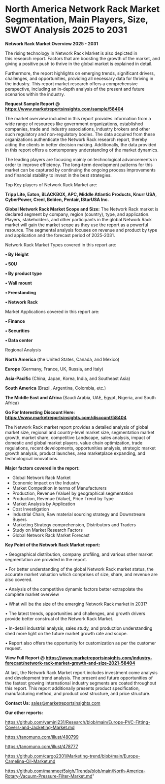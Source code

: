  # North America Network Rack Market Segmentation, Main Players, Size, SWOT Analysis 2025 to 2031

<Strong> Network Rack Market Overview 2025 - 2031</strong>

The rising technology in Network Rack Market is also depicted in this research report. Factors that are boosting the growth of the market, and giving a positive push to thrive in the global market is explained in detail.

Furthermore, the report highlights on emerging trends, significant drivers, challenges, and opportunities, providing all necessary data for thriving in the industry. This report market research offers a comprehensive perspective, including an in-depth analysis of the present and future scenarios within the industry.

<strong>Request Sample Report @ <a href=https://www.marketreportsinsights.com/sample/58404>https://www.marketreportsinsights.com/sample/58404</a></strong>

The market overview included in this report provides information from a wide range of resources like government organizations, established companies, trade and industry associations, industry brokers and other such regulatory and non-regulatory bodies. The data acquired from these organizations authenticate the Network Rack research report, thereby aiding the clients in better decision making. Additionally, the data provided in this report offers a contemporary understanding of the market dynamics.

The leading players are focusing mainly on technological advancements in order to improve efficiency. The long-term development patterns for this market can be captured by continuing the ongoing process improvements and financial stability to invest in the best strategies.

Top Key players of Network Rack Market are:

<strong>Tripp Lite, Eaton, BLACKBOX, APC, Middle Atlantic Products, Knurr USA, CyberPower, Crenl, Belden, Pentair, IStarUSA Inc.</strong>

<strong><b>Global Network Rack Market Scope and Size:</b></strong>
The Network Rack market is declared segment by company, region (country), type, and application. Players, stakeholders, and other participants in the global Network Rack market will gain the market scope as they use the report as a powerful resource. The segmental analysis focuses on revenue and product by type and application and the forecast period of 2025-2031.

Network Rack Market Types covered in this report are:

<strong>• By Height

• 50U

• By product type

• Wall mount

• Freestanding

• Network Rack</strong>

Market Applications covered in this report are:

<strong>• Finance

• Securities

• Data center</strong> 

Regional Analysis

<strong>North America</strong> (the United States, Canada, and Mexico)

<strong>Europe</strong> (Germany, France, UK, Russia, and Italy)

<strong>Asia-Pacific</strong> (China, Japan, Korea, India, and Southeast Asia)

<strong>South America</strong> (Brazil, Argentina, Colombia, etc.)

<strong>The Middle East and Africa</strong> (Saudi Arabia, UAE, Egypt, Nigeria, and South Africa)

<strong>Go For Interesting Discount Here: <a href=https://www.marketreportsinsights.com/discount/58404>https://www.marketreportsinsights.com/discount/58404</a></strong>

The Network Rack market report provides a detailed analysis of global market size, regional and country-level market size, segmentation market growth, market share, competitive Landscape, sales analysis, impact of domestic and global market players, value chain optimization, trade regulations, recent developments, opportunities analysis, strategic market growth analysis, product launches, area marketplace expanding, and technological innovations.

<strong><b>Major factors covered in the report:</b></strong>
<ul>
  <li>Global Network Rack Market </li>
  <li>Economic Impact on the Industry</li>
  <li>Market Competition in terms of Manufacturers</li>
  <li>Production, Revenue (Value) by geographical segmentation</li>
  <li>Production, Revenue (Value), Price Trend by Type</li>
  <li>Market Analysis by Application</li>
  <li>Cost Investigation</li>
  <li>Industrial Chain, Raw material sourcing strategy and Downstream Buyers</li>
  <li>Marketing Strategy comprehension, Distributors and Traders</li>
  <li>Study on Market Research Factors</li>
  <li>Global Network Rack Market Forecast</li>
</ul>

<strong><b>Key Point of the Network Rack Market report:</b></strong>

• Geographical distribution, company profiling, and various other market segmentation are provided in the report.

• For better understanding of the global Network Rack market status, the accurate market valuation which comprises of size, share, and revenue are also covered.

• Analysis of the competitive dynamic factors better extrapolate the complete market overview

• What will be the size of the emerging Network Rack market in 2031?

• The latest trends, opportunities and challenges, and growth drivers provide better construal of the Network Rack Market.

• In-detail industrial analysis, sales study, and production understanding shed more light on the future market growth rate and scope.

• Report also offers the opportunity for customization as per the customer request.

<strong><b>View Full Report @ <a href=https://www.marketreportsinsights.com/industry-forecast/network-rack-market-growth-and-size-2021-58404>https://www.marketreportsinsights.com/industry-forecast/network-rack-market-growth-and-size-2021-58404</a></b></strong>


At last, the Network Rack Market report includes investment come analysis and development trend analysis. The present and future opportunities of the fastest growing international industry segments are coated throughout this report. This report additionally presents product specification, manufacturing method, and product cost structure, and price structure.

<strong>Contact Us:</strong>
sales@marketreportsinsights.com

<strong>Our other reports:</strong>

<a href=https://github.com/yamini231/Research/blob/main/Europe-PVC-Fitting-Covers-and-Jacketing-Market.md>https://github.com/yamini231/Research/blob/main/Europe-PVC-Fitting-Covers-and-Jacketing-Market.md</a>

<a href=https://tanomuno.com/illust/480799>https://tanomuno.com/illust/480799</a>

<a href=https://tanomuno.com/illust/478777>https://tanomuno.com/illust/478777</a>

<a href=https://github.com/cargo2301/Marketing-trend/blob/main/Europe-Camelina-Oil-Market.md>https://github.com/cargo2301/Marketing-trend/blob/main/Europe-Camelina-Oil-Market.md</a>

<a href=https://github.com/manmeet5sigh/Trends/blob/main/North-America-Rotary-Vacuum-Pressure-Filter-Market.md>https://github.com/manmeet5sigh/Trends/blob/main/North-America-Rotary-Vacuum-Pressure-Filter-Market.md</a>"
